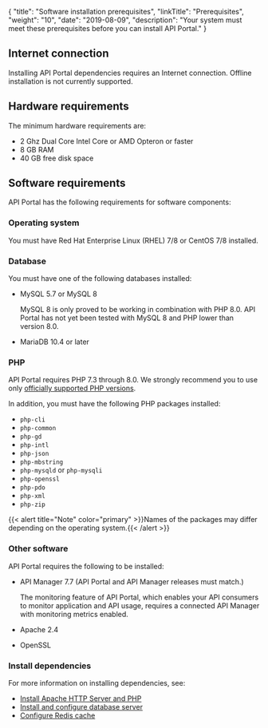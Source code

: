 {
"title": "Software installation prerequisites",
  "linkTitle": "Prerequisites",
  "weight": "10",
  "date": "2019-08-09",
  "description": "Your system must meet these prerequisites before you can install API Portal."
}
## Internet connection

Installing API Portal dependencies requires an Internet connection. Offline installation is not currently supported.

## Hardware requirements

The minimum hardware requirements are:

* 2 Ghz Dual Core Intel Core or AMD Opteron or faster
* 8 GB RAM
* 40 GB free disk space

## Software requirements

API Portal has the following requirements for software components:

### Operating system

You must have Red Hat Enterprise Linux (RHEL) 7/8 or CentOS 7/8 installed.

### Database

You must have one of the following databases installed:

* MySQL 5.7 or MySQL 8

  MySQL 8 is only proved to be working in combination with PHP 8.0. API Portal has not yet been tested with MySQL 8 and PHP lower than version 8.0.

* MariaDB 10.4 or later

### PHP

API Portal requires PHP 7.3 through 8.0. We strongly recommend you to use only [officially supported PHP versions](https://www.php.net/supported-versions.php).

In addition, you must have the following PHP packages installed:

* `php-cli`
* `php-common`
* `php-gd`
* `php-intl`
* `php-json`
* `php-mbstring`
* `php-mysqld` or `php-mysqli`
* `php-openssl`
* `php-pdo`
* `php-xml`
* `php-zip`

{{< alert title="Note" color="primary" >}}Names of the packages may differ depending on the operating system.{{< /alert >}}

### Other software

API Portal requires the following to be installed:

* API Manager 7.7 (API Portal and API Manager releases must match.)

  The monitoring feature of API Portal, which enables your API consumers to monitor application and API usage, requires a connected API Manager with monitoring metrics enabled.
* Apache 2.4
* OpenSSL

### Install dependencies

For more information on installing dependencies, see:

* [Install Apache HTTP Server and PHP](/docs/apim_installation/apiportal_install/install_dependencies)
* [Install and configure database server](/docs/apim_installation/apiportal_install/install_software_configure_database)
* [Configure Redis cache](/docs/apim_installation/apiportal_install/install_software_redis)
